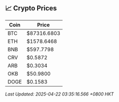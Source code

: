 ## 📈 Crypto Prices

| Coin | Price |
| ---- | ----- |
| BTC | $87316.6803 |
| ETH | $1578.6468 |
| BNB | $597.7798 |
| CRV | $0.5872 |
| ARB | $0.3034 |
| OKB | $50.9800 |
| DOGE | $0.1583 |

_Last Updated: 2025-04-22 03:35:16.566 +0800 HKT_
